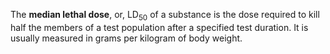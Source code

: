 The **median lethal dose**, or, $\mathrm{LD}_{50}$ of a substance is the dose required to kill half the members of a test population after a specified test duration. It is usually measured in grams per kilogram of body weight.